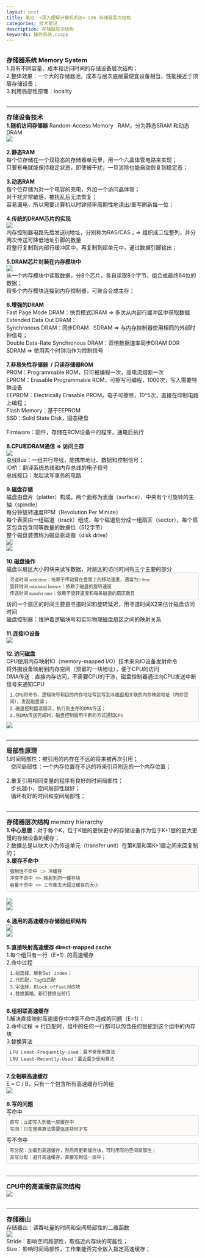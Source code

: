```yaml
---
layout: post
title: 笔记：<深入理解计算机系统>-C06.存储器层次结构
categories: 技术笔记
description: 存储器层次结构
keywords: 操作系统,csapp
---
```


<a name="4570"/>

<div>
<span><div><div><br/></div><div><span style="font-weight: bold; font-size: 12pt;">存储器系统 Memory System</span></div><div>1.具有不同容量、成本和访问时间的存储设备层次结构；</div><div>2.整体效果：一个大的存储器池，成本与层次底层最便宜设备相当，性能接近于顶层存储设备；</div><div>3.利用局部性原理：locality</div><div><br/></div><hr/><div><span style="font-weight: bold; font-size: 12pt;">存储设备技术</span></div><div><span style="font-weight: bold;">1.随机访问存储器</span> Random-Access Memory   RAM，分为静态SRAM 和动态DRAM</div><div><img src="/images/posts/csapp-c06/Image.png" type="image/png" data-filename="Image.png"/></div><div><br/></div><div><span style="font-weight: bold;">2.静态RAM</span></div><div>每个位存储在一个双稳态的存储器单元里，用一个六晶体管电路来实现；</div><div>只要有电就能保持稳定状态，即使被干扰，一旦消除也能自动恢复到稳定态；</div><div><br/></div><div><span style="font-weight: bold;">3.动态RAM</span></div><div>每个位存储为对一个电容的充电，外加一个访问晶体管；</div><div>对干扰非常敏感，被扰乱后无法恢复；</div><div>容易漏电，所以需要计算机以时钟频率周期性地读出/重写刷新每一位；</div><div><br/></div><div><span style="font-weight: bold;">4.传统的DRAM芯片的实现</span></div><div><img src="/images/posts/csapp-c06/Image [1].png" type="image/png" data-filename="Image.png"/></div><div>内存控制器电路先后发送i/j地址，分别称为RAS/CAS；=&gt; 组织成二位整列，并分两次传送可降低地址引脚的数量</div><div>将整行复制到内部行缓冲区中，再复制到超单元中，通过数据引脚输出；</div><div><br/></div><div><span style="font-weight: bold;">5.DRAM芯片封装在内存模块中</span></div><div><img src="/images/posts/csapp-c06/Image [2].png" type="image/png" data-filename="Image.png"/></div><div>从一个内存模块中读取数据，分8个芯片，各自读取8个字节，组合成最终64位的数据；</div><div>将多个内存模块连接到内存控制器，可聚合合成主存；</div><div><br/></div><div><span style="font-weight: bold;">6.增强的DRAM</span></div><div>Fast Page Mode DRAM：快页模式DRAM =&gt; 多次从内部行缓冲区中获取数据</div><div>Extended Data Out DRAM：</div><div>Synchronous DRAM：同步DRAM   SDRAM =&gt; 与内存控制器使用相同的外部时钟信号；</div><div>Double Data-Rate Synchronous DRAM：双倍数据速率同步DRAM DDR SDRAM =&gt; 使用两个时钟沿作为控制信号</div><div><br/></div><div><span style="font-weight: bold;">7.非易失性存储器  / 只读存储器ROM</span></div><div>PROM：Programmable ROM，只可被编程一次，高电流熔断一次</div><div>EPROM：Erasable Programmable ROM，可擦写可编程，1000次，写入需要特殊设备</div><div>EEPROM：Electrically Erasable PROM，电子可擦除，10^5次，直接在印制电路上编程；</div><div>Flash Memory：基于EEPROM</div><div>SSD：Solid State Disk，固态硬盘</div><div><br/></div><div>Firmware：固件，存储在ROM设备中的程序，通电后执行</div><div><br/></div><div><span style="font-weight: bold;">8.CPU和DRAM通信 =&gt; 访问主存</span></div><div><img src="/images/posts/csapp-c06/Image [3].png" type="image/png" data-filename="Image.png"/></div><div>总线Bus：一组并行导线，能携带地址、数据和控制信号；</div><div>IO桥：翻译系统总线和内存总线的电子信号</div><div>总线接口：发起读写事务的电路</div><div><br/></div><div><span style="font-weight: bold;">9.磁盘存储</span></div><div>磁盘由盘片（platter）构成，两个面称为表面（surface），中央有个可旋转的主轴（spindle）</div><div>每分钟旋转速度RPM（Revolution Per Minute）</div><div>每个表面由一组磁道（track）组成，每个磁道划分成一组扇区（sector），每个扇区包含包含同等数量的数据位（512字节）</div><div>整个磁盘装置称为磁盘驱动器（disk drive）</div><div><img src="/images/posts/csapp-c06/Image [4].png" type="image/png" data-filename="Image.png"/></div><div><img src="/images/posts/csapp-c06/Image [5].png" type="image/png" data-filename="Image.png"/></div><div><br/></div><div><span style="font-weight: bold;">10.磁盘操作</span></div><div>磁盘以扇区大小的块来读写数据，对扇区的访问时间有三个主要的部分</div><div style="box-sizing: border-box; padding: 8px; font-family: Monaco, Menlo, Consolas, &quot;Courier New&quot;, monospace; font-size: 12px; color: rgb(51, 51, 51); border-radius: 4px; background-color: rgb(251, 250, 248); border: 1px solid rgba(0, 0, 0, 0.15);-en-codeblock:true;"><div><font face="Monaco">寻道时间 seek time：依赖于传动臂在盘面上的移动速度，通常为3-9ms</font></div><div><font face="Monaco">旋转时间 rotational latency：依赖于磁盘的旋转速度</font></div><div><font face="Monaco">传送时间 transfer time：依赖于旋转速度和每条磁道的扇区数目</font></div></div><div>访问一个扇区的时间主要是寻道时间和旋转延迟，用寻道时间X2来估计磁盘访问时间</div><div>磁盘控制器：维护着逻辑块号和实际物理磁盘扇区之间的映射关系</div><div><br/></div><div><span style="font-weight: bold;">11.连接IO设备</span></div><div><img src="/images/posts/csapp-c06/Image [6].png" type="image/png" data-filename="Image.png"/></div><div><br/></div><div><span style="font-weight: bold;">12.访问磁盘</span></div><div>CPU使用内存映射IO（memory-mapped I/O）技术来向IO设备发射命令</div><div>将外围设备映射到内存空间（预留的一块地址），便于CPU的访问</div><div>DMA传送：直接内存访问，不需要CPU的干涉，磁盘控制器通过向CPU发送中断信号来通知CPU</div><div style="box-sizing: border-box; padding: 8px; font-family: Monaco, Menlo, Consolas, &quot;Courier New&quot;, monospace; font-size: 12px; color: rgb(51, 51, 51); border-radius: 4px; background-color: rgb(251, 250, 248); border: 1px solid rgba(0, 0, 0, 0.15);-en-codeblock:true;"><div>1.CPU将命令、逻辑块号和目的内存地址写到写到与磁盘相关联的内存映射地址（内存空间），发起磁盘读；</div><div>2.磁盘控制器读扇区，执行到主存的DMA传送；</div><div>3.当DMA传送完成时，磁盘控制器用中断的方式通知CPU</div></div><div><img src="/images/posts/csapp-c06/Image [7].png" type="image/png" data-filename="Image.png"/></div><div><br/></div><hr/><div><span style="font-weight: bold; font-size: 12pt;">局部性原理</span></div><div>1.时间局部性：被引用的内存在不远的将来被再次引用；</div><div>   空间局部性：一个内存位置在不远的将来引用附近的一个内存位置；</div><div><br/></div><div>2.重复引用相同变量的程序有良好的时间局部性；</div><div>   步长越小，空间局部性越好；</div><div>   循环有好的时间和空间局部性；</div><div><br/></div><hr/><div><span style="font-size: 12pt; font-weight: bold;">存储器层次结构 </span><span style="font-size: 12pt;">memory hierarchy</span></div><div><span style="font-weight: bold;">1.中心思想</span>：对于每个K，位于K层的更快更小的存储设备作为位于K+1层的更大更慢的存储设备的缓存；</div><div>2.数据总是以块大小为传送单元（transfer unit）在第K层和第K+1层之间来回复制的；</div><div><span style="font-weight: bold;">3.缓存不命中</span></div><div style="box-sizing: border-box; padding: 8px; font-family: Monaco, Menlo, Consolas, &quot;Courier New&quot;, monospace; font-size: 12px; color: rgb(51, 51, 51); border-radius: 4px; background-color: rgb(251, 250, 248); border: 1px solid rgba(0, 0, 0, 0.15);-en-codeblock:true;"><div>强制性不命中 =&gt; 冷缓存</div><div>冲突不命中 =&gt; 映射到同一缓存块</div><div>容量不命中 =&gt; 工作集太大超过缓存的大小</div></div><div><br/></div><div><img src="/images/posts/csapp-c06/Image [8].png" type="image/png" data-filename="Image.png"/></div><div><img src="/images/posts/csapp-c06/Image [9].png" type="image/png" data-filename="Image.png"/></div><div><br/></div><div><span style="font-weight: bold;">4.通用的高速缓存存储器组织结构</span></div><div><img src="/images/posts/csapp-c06/Image [10].png" type="image/png" data-filename="Image.png"/></div><div><img src="/images/posts/csapp-c06/Image [11].png" type="image/png" data-filename="Image.png"/></div><div><br/></div><div><span style="font-weight: bold;">5.直接映射高速缓存 direct-mapped cache</span></div><div>1.每个组只有一行（E=1）的高速缓存 </div><div>2.命中过程</div><div style="box-sizing: border-box; padding: 8px; font-family: Monaco, Menlo, Consolas, &quot;Courier New&quot;, monospace; font-size: 12px; color: rgb(51, 51, 51); border-radius: 4px; background-color: rgb(251, 250, 248); border: 1px solid rgba(0, 0, 0, 0.15);-en-codeblock:true;"><div>1.组选择，解析Set index；</div><div>2.行匹配，Tag位匹配</div><div>3.字选择，Block offset对应块</div><div>4.替换策略，新行替换当前行</div></div><div><br/></div><div><span style="font-weight: bold;">6.组相联高速缓存</span></div><div>1.解决直接映射高速缓存中冲突不命中造成的问题（E=1）；</div><div>2.命中过程 =&gt; 行匹配时，组中的任何一行都可以包含任何银蛇到这个组中的内存块</div><div>3.替换算法</div><div style="box-sizing: border-box; padding: 8px; font-family: Monaco, Menlo, Consolas, &quot;Courier New&quot;, monospace; font-size: 12px; color: rgb(51, 51, 51); border-radius: 4px; background-color: rgb(251, 250, 248); border: 1px solid rgba(0, 0, 0, 0.15);-en-codeblock:true;"><div>LFU Least-Frequently-Used：最不常使用算法</div><div>LRU Least-Recently-Used：最近最少使用算法</div></div><div><br/></div><div><span style="font-weight: bold;">7.全相联高速缓存</span></div><div>E = C / B，只有一个包含所有高速缓存行的组</div><div><img src="/images/posts/csapp-c06/Image [12].png" type="image/png" data-filename="Image.png"/></div><div><br/></div><div><span style="font-weight: bold;">8.写的问题</span></div><div>写命中</div><div style="box-sizing: border-box; padding: 8px; font-family: Monaco, Menlo, Consolas, &quot;Courier New&quot;, monospace; font-size: 12px; color: rgb(51, 51, 51); border-radius: 4px; background-color: rgb(251, 250, 248); border: 1px solid rgba(0, 0, 0, 0.15);-en-codeblock:true;"><div>直写：立即写入到低一层缓存中</div><div>写回：只在替换算法需要驱逐块时才写</div></div><div>写不命中</div><div style="box-sizing: border-box; padding: 8px; font-family: Monaco, Menlo, Consolas, &quot;Courier New&quot;, monospace; font-size: 12px; color: rgb(51, 51, 51); border-radius: 4px; background-color: rgb(251, 250, 248); border: 1px solid rgba(0, 0, 0, 0.15);-en-codeblock:true;"><div>写分配：加载到高速缓存，然后再更新缓存块，可利用写的空间局部性；</div><div>非写分配：避开高速缓存，直接写到低一层中；</div></div><div><br/></div><hr/><div><span style="font-weight: bold; font-size: 12pt;">CPU中的高速缓存层次结构</span></div><div><img src="/images/posts/csapp-c06/Image [13].png" type="image/png" data-filename="Image.png"/></div><div><br/></div><hr/><div><span style="font-weight: bold; font-size: 12pt;">存储器山</span></div><div>存储器山：读吞吐量的时间和空间局部性的二维函数</div><div><img src="/images/posts/csapp-c06/Image [14].png" type="image/png" data-filename="Image.png"/></div><div>Stride：影响空间局部性，取临近内存块的可能性；</div><div>Size：影响时间局部性，工作集能否完全放入指定高速缓存；</div></div><div><br/></div><div><br/></div></span>
</div>